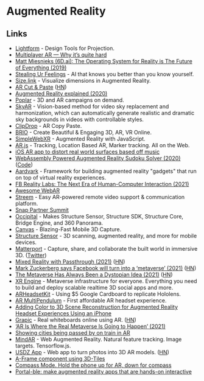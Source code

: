 # Augmented Reality

## Links

- [Lightform](https://lightform.com/) - Design Tools for Projection.
- [Multiplayer AR — Why it’s quite hard](https://medium.com/6d-ai/multiplayer-ar-why-its-quite-hard-43efdb378418)
- [Matt Miesnieks (6D.ai): The Operating System for Reality is The Future of Everything (2019)](https://www.youtube.com/watch?v=ge5m-UhF6RU)
- [Stealing Ur Feelings](https://github.com/noahlevenson/stealing-ur-feelings) - AI that knows you better than you know yourself.
- [Size.link](https://size.link/) - Visualize dimensions in Augmented Reality.
- [AR Cut & Paste](https://github.com/cyrildiagne/ar-cutpaste) ([HN](https://news.ycombinator.com/item?id=23063486))
- [Augmented Reality explained (2020)](https://vas3k.com/blog/augmented_reality/)
- [Poplar](https://poplar.studio/) - 3D and AR campaigns on demand.
- [SkyAR](https://github.com/jiupinjia/SkyAR) - Vision-based method for video sky replacement and harmonization, which can automatically generate realistic and dramatic sky backgrounds in videos with controllable styles.
- [ClipDrop](https://clipdrop.co/) - AR Copy Paste.
- [BRIO](https://www.experience.briovr.com/) - Create Beautiful & Engaging 3D, AR, VR Online.
- [SimpleWebXR](https://github.com/Rufus31415/Simple-WebXR-Unity) - Augmented Reality with JavaScript.
- [AR.js](https://github.com/AR-js-org/AR.js) - Tracking, Location Based AR, Marker tracking. All on the Web.
- [iOS AR app to distort real world surfaces based off music](https://twitter.com/mattbierner/status/1333918742116397056)
- [WebAssembly Powered Augmented Reality Sudoku Solver (2020)](https://blog.scottlogic.com/2020/01/03/webassembly-sudoku-solver.html) ([Code](https://github.com/ColinEberhardt/wasm-sudoku-solver))
- [Aardvark](https://github.com/aardvarkxr/aardvark) - Framework for building augmented reality "gadgets" that run on top of virtual reality experiences.
- [FB Reality Labs: The Next Era of Human-Computer Interaction (2021)](https://tech.fb.com/inside-facebook-reality-labs-the-next-era-of-human-computer-interaction/)
- [Awesome WebAR](https://github.com/tobiasbueschel/awesome-WebAR)
- [Streem](https://www.streem.com/) - Easy AR-powered remote video support & communication platform.
- [Snap Partner Summit](https://snappartnersummit.com/)
- [Occipital](https://occipital.com/) - Makes Structure Sensor, Structure SDK, Structure Core, Bridge Engine, and 360 Panorama.
- [Canvas](https://canvas.io/) - Blazing-Fast Mobile 3D Capture.
- [Structure Sensor](https://structure.io/) - 3D scanning, augmented reality, and more for mobile devices.
- [Matterport](https://matterport.com/) - Capture, share, and collaborate the built world in immersive 3D. ([Twitter](https://twitter.com/Matterport))
- [Mixed Reality with Passthrough (2021)](https://developer.oculus.com/blog/mixed-reality-with-passthrough/) ([HN](https://news.ycombinator.com/item?id=27939264))
- [Mark Zuckerberg says Facebook will turn into a ‘metaverse’ (2021)](https://www.theverge.com/22588022/mark-zuckerberg-facebook-ceo-metaverse-interview) ([HN](https://news.ycombinator.com/item?id=27930791))
- [The Metaverse Has Always Been a Dystopian Idea (2021)](https://www.vice.com/en/article/v7eqbb/the-metaverse-has-always-been-a-dystopia) ([HN](https://news.ycombinator.com/item?id=28017330))
- [XR Engine](https://github.com/XRFoundation/XREngine) - Metaverse infrastructure for everyone. Everything you need to build and deploy scalable realtime 3D social apps and more.
- [ARHeadsetKit](https://github.com/philipturner/ARHeadsetKit) - Using $5 Google Cardboard to replicate Hololens.
- [AR MultiPendulum](https://github.com/philipturner/ar-multipendulum) - First affordable AR headset experience.
- [Adding Color to 3D Scene Reconstruction for Augmented Reality Headset Experiences Using an iPhone](https://github.com/philipturner/scene-color-reconstruction)
- [Grapic](https://www.grapic.co/) - Real whiteboards online using AR. ([HN](https://news.ycombinator.com/item?id=29225588))
- [‘AR Is Where the Real Metaverse Is Going to Happen’ (2021)](https://www.wired.com/story/john-hanke-niantic-augmented-reality-real-metaverse/)
- [Showing cities being passed by on train in AR](https://twitter.com/V_Kurbatov/status/1465311637771071490)
- [MindAR](https://github.com/hiukim/mind-ar-js) - Web Augmented Reality. Natural feature tracking. Image targets. Tensorflow.js.
- [USDZ App](https://usdz.app/) - Web app to turn photos into 3D AR models. ([HN](https://news.ycombinator.com/item?id=29764785))
- [A-Frame component using 3D-Tiles](https://github.com/nytimes/aframe-loader-3dtiles-component)
- [Compass Mode. Hold the phone up for AR, down for compass](https://twitter.com/AndrewHartAR/status/1499061786565386243)
- [Portal-ble: make augmented reality apps that are hands-on interactive](https://portalble.cs.brown.edu/)